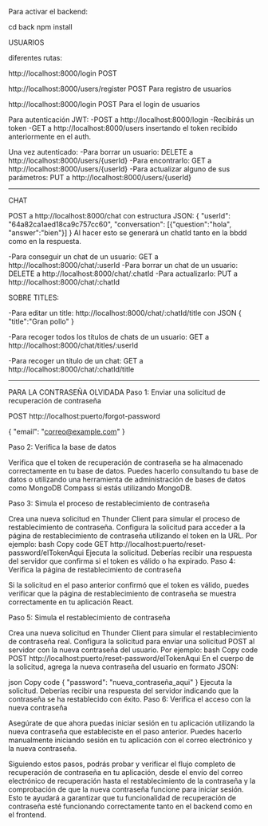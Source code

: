 Para activar el backend:

cd back
npm install

USUARIOS

diferentes rutas:

http://localhost:8000/login POST

http://localhost:8000/users/register POST Para registro de usuarios

http://localhost:8000/login POST Para el login de usuarios

Para autenticación JWT:
-POST a http://localhost:8000/login
-Recibirás un token
-GET a http://localhost:8000/users insertando el token recibido anteriormente en el auth.

Una vez autenticado:
-Para borrar un usuario: DELETE a http://localhost:8000/users/{userId}
-Para encontrarlo: GET a http://localhost:8000/users/{userId}
-Para actualizar alguno de sus parámetros: PUT a http://localhost:8000/users/{userId}

---

CHAT

POST a http://localhost:8000/chat
con estructura JSON:
{
"userId": "64a82ca1aed18ca9c757cc60",
"conversation":
[{"question":"hola",
"answer":"bien"}]
}
Al hacer esto se generará un chatId tanto en la bbdd como en la respuesta.

-Para conseguir un chat de un usuario: GET a http://localhost:8000/chat/:userId
-Para borrar un chat de un usuario: DELETE a http://localhost:8000/chat/:chatId
-Para actualizarlo: PUT a http://localhost:8000/chat/:chatId

SOBRE TITLES:

-Para editar un title:
http://localhost:8000/chat/:chatId/title
con JSON
{
"title":"Gran pollo"
}

-Para recoger todos los títulos de chats de un usuario:
GET a http://localhost:8000/chat/titles/:userId

-Para recoger un título de un chat:
GET a http://localhost:8000/chat/:chatId/title

---

PARA LA CONTRASEÑA OLVIDADA
Paso 1: Enviar una solicitud de recuperación de contraseña

POST http://localhost:puerto/forgot-password

{
"email": "correo@example.com"
}

Paso 2: Verifica la base de datos

Verifica que el token de recuperación de contraseña se ha almacenado correctamente en tu base de datos. Puedes hacerlo consultando tu base de datos o utilizando una herramienta de administración de bases de datos como MongoDB Compass si estás utilizando MongoDB.

Paso 3: Simula el proceso de restablecimiento de contraseña

Crea una nueva solicitud en Thunder Client para simular el proceso de restablecimiento de contraseña. Configura la solicitud para acceder a la página de restablecimiento de contraseña utilizando el token en la URL. Por ejemplo:
bash
Copy code
GET http://localhost:puerto/reset-password/elTokenAqui
Ejecuta la solicitud. Deberías recibir una respuesta del servidor que confirma si el token es válido o ha expirado.
Paso 4: Verifica la página de restablecimiento de contraseña

Si la solicitud en el paso anterior confirmó que el token es válido, puedes verificar que la página de restablecimiento de contraseña se muestra correctamente en tu aplicación React.

Paso 5: Simula el restablecimiento de contraseña

Crea una nueva solicitud en Thunder Client para simular el restablecimiento de contraseña real. Configura la solicitud para enviar una solicitud POST al servidor con la nueva contraseña del usuario. Por ejemplo:
bash
Copy code
POST http://localhost:puerto/reset-password/elTokenAqui
En el cuerpo de la solicitud, agrega la nueva contraseña del usuario en formato JSON:

json
Copy code
{
"password": "nueva_contraseña_aqui"
}
Ejecuta la solicitud. Deberías recibir una respuesta del servidor indicando que la contraseña se ha restablecido con éxito.
Paso 6: Verifica el acceso con la nueva contraseña

Asegúrate de que ahora puedas iniciar sesión en tu aplicación utilizando la nueva contraseña que estableciste en el paso anterior. Puedes hacerlo manualmente iniciando sesión en tu aplicación con el correo electrónico y la nueva contraseña.

Siguiendo estos pasos, podrás probar y verificar el flujo completo de recuperación de contraseña en tu aplicación, desde el envío del correo electrónico de recuperación hasta el restablecimiento de la contraseña y la comprobación de que la nueva contraseña funcione para iniciar sesión. Esto te ayudará a garantizar que tu funcionalidad de recuperación de contraseña esté funcionando correctamente tanto en el backend como en el frontend.
